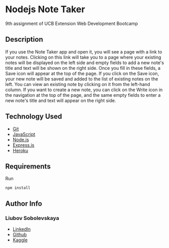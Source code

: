 # Nodejs Note Taker

9th assignment of UCB Extension Web Development Bootcamp

## Description

If you use the Note Taker app and open it, you will see a page with a link to your notes. Clicking on this link will take you to a page where your existing notes will be displayed on the left side and empty fields to add a new note's title and text will be shown on the right side. Once you fill in these fields, a Save icon will appear at the top of the page. If you click on the Save icon, your new note will be saved and added to the list of existing notes on the left. You can view an existing note by clicking on it from the left-hand column. If you want to create a new note, you can click on the Write icon in the navigation at the top of the page, and the same empty fields to enter a new note's title and text will appear on the right side.

## Technology Used 
   
* [Git](https://git-scm.com/)   
* [JavaScript](https://www.javascript.com/)   
* [Node.js](https://nodejs.dev/)
* [Express.js](https://expressjs.com/)
* [Heroku](https://www.heroku.com)

## Requirements
Run
```
npm install
```

## Author Info

### Liubov Sobolevskaya
* [LinkedIn](https://www.linkedin.com/in/liubov-sobolevskaya-45756a101/)
* [Github](https://github.com/LiubovSobolevskaya)
* [Kaggle](https://www.kaggle.com/lyubovsobolevskaya)

